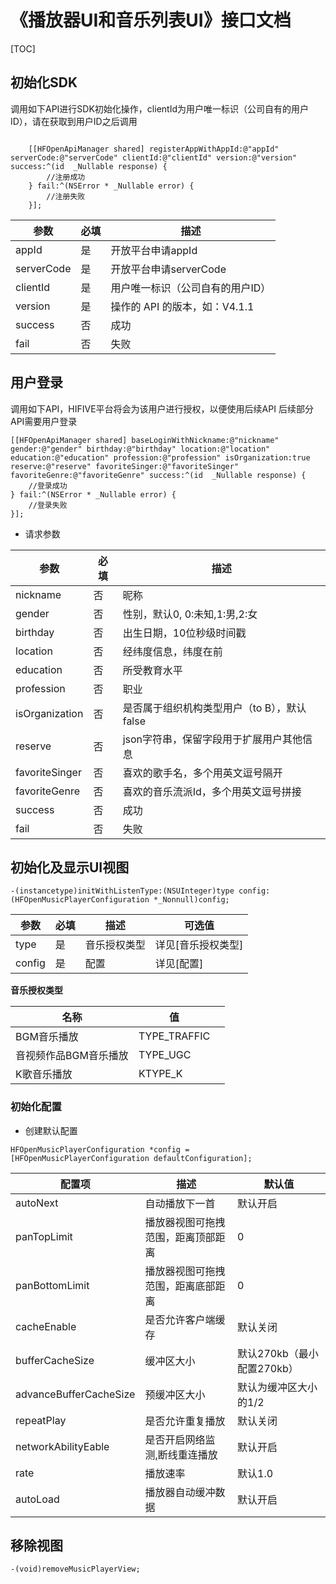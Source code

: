 # 《播放器UI和音乐列表UI》接口文档
[TOC]
## 初始化SDK

调用如下API进行SDK初始化操作，clientId为用户唯一标识（公司自有的用户ID），请在获取到用户ID之后调用

```objc 

    [[HFOpenApiManager shared] registerAppWithAppId:@"appId" serverCode:@"serverCode" clientId:@"clientId" version:@"version" success:^(id  _Nullable response) {
        //注册成功
    } fail:^(NSError * _Nullable error) {
        //注册失败
    }];

```
| 参数 | 必填 | 描述 |
|---|---|---|
| appId | 是 | 开放平台申请appId |
| serverCode | 是 | 开放平台申请serverCode |
| clientId | 是 | 用户唯一标识（公司自有的用户ID） |
| version | 是 | 操作的 API 的版本，如：V4.1.1 |
| success | 否 | 成功 |
| fail | 否 | 失败 |

## 用户登录
调用如下API，HIFIVE平台将会为该用户进行授权，以便使用后续API
后续部分API需要用户登录

```objc 
[[HFOpenApiManager shared] baseLoginWithNickname:@"nickname" gender:@"gender" birthday:@"birthday" location:@"location" education:@"education" profession:@"profession" isOrganization:true reserve:@"reserve" favoriteSinger:@"favoriteSinger" favoriteGenre:@"favoriteGenre" success:^(id  _Nullable response) {
    //登录成功
} fail:^(NSError * _Nullable error) {
    //登录失败
}];

```
- 请求参数
  
| 参数 | 必填 | 描述 |
|---|---|---|
| nickname | 否 | 昵称 |
| gender | 否 | 性别，默认0, 0:未知,1:男,2:女 |
| birthday | 否 | 出生日期，10位秒级时间戳 |
| location | 否 | 经纬度信息，纬度在前 |
| education | 否 | 所受教育水平 |
| profession | 否 | 职业 |
| isOrganization | 否 | 是否属于组织机构类型用户（to B），默认false |
| reserve | 否 | json字符串，保留字段用于扩展用户其他信息 |
| favoriteSinger | 否 | 喜欢的歌手名，多个用英文逗号隔开 |
| favoriteGenre | 否 | 喜欢的音乐流派Id，多个用英文逗号拼接 |
| success | 否 | 成功 |
| fail | 否 | 失败 |

## 初始化及显示UI视图
```objc
-(instancetype)initWithListenType:(NSUInteger)type config:(HFOpenMusicPlayerConfiguration *_Nonnull)config;
```
| 参数 | 必填 | 描述 | 可选值 |
|---|---|---|---|
| type | 是 | 音乐授权类型 | 详见[音乐授权类型] |
| config | 是 | 配置 | 详见[配置] |

**音乐授权类型**

| 名称                  | 值      |      |
| --------------------- | ------- | ---- |
| BGM音乐播放           | TYPE_TRAFFIC |      |
| 音视频作品BGM音乐播放 | TYPE_UGC     |      |
| K歌音乐播放           | KTYPE_K      |      |

### 初始化配置

- 创建默认配置
```objc
HFOpenMusicPlayerConfiguration *config = [HFOpenMusicPlayerConfiguration defaultConfiguration];
```
| 配置项 | 描述 | 默认值 |
|---|---|---|
| autoNext | 自动播放下一首 | 默认开启 |
| panTopLimit | 播放器视图可拖拽范围，距离顶部距离 | 0 |
| panBottomLimit | 播放器视图可拖拽范围，距离底部距离 | 0 |
| cacheEnable | 是否允许客户端缓存 | 默认关闭 |
| bufferCacheSize | 缓冲区大小 | 默认270kb（最小配置270kb） |
| advanceBufferCacheSize | 预缓冲区大小 | 默认为缓冲区大小的1/2 |
| repeatPlay | 是否允许重复播放 | 默认关闭 |
| networkAbilityEable | 是否开启网络监测,断线重连播放 | 默认开启 |
| rate | 播放速率 | 默认1.0 |
| autoLoad | 播放器自动缓冲数据 | 默认开启 |


## 移除视图

```objc
-(void)removeMusicPlayerView;
```
